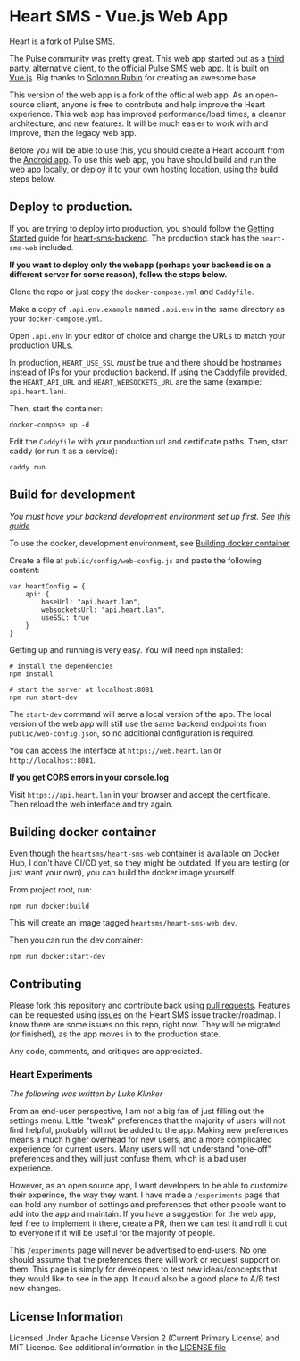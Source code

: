 # Heart SMS - Vue.js Web App

Heart is a fork of Pulse SMS.

The Pulse community was pretty great. This web app started out as a [third party, alternative client](https://github.com/Serubin/PulseClient), to the official Pulse SMS web app. It is built on [Vue.js](https://vuejs.org/). Big thanks to [Solomon Rubin](https://github.com/Serubin) for creating an awesome base.

This version of the web app is a fork of the official web app. As an open-source client, anyone is free to contribute and help improve the Heart experience. This web app has improved performance/load times, a cleaner architecture, and new features. It will be much easier to work with and improve, than the legacy web app.

Before you will be able to use this, you should create a Heart account from the [Android app](https://github.com/tnyeanderson/heart-sms-android). To use this web app, you have should build and run the web app locally, or deploy it to your own hosting location, using the build steps below.


## Deploy to production.

If you are trying to deploy into production, you should follow the [Getting Started](https://github.com/tnyeanderson/heart-sms-backend/blob/main/docs/getting-started.md) guide for [heart-sms-backend](https://github.com/tnyeanderson/heart-sms-backend). The production stack has the `heart-sms-web` included. 

**If you want to deploy only the webapp (perhaps your backend is on a different server for some reason), follow the steps below.**

Clone the repo or just copy the `docker-compose.yml` and `Caddyfile`.

Make a copy of `.api.env.example` named `.api.env` in the same directory as your `docker-compose.yml`.

Open `.api.env` in your editor of choice and change the URLs to match your production URLs.

In production, `HEART_USE_SSL` *must* be true and there should be hostnames instead of IPs for your production backend. If using the Caddyfile provided, the `HEART_API_URL` and `HEART_WEBSOCKETS_URL` are the same (example: `api.heart.lan`).

Then, start the container:

```
docker-compose up -d
```

Edit the `Caddyfile` with your production url and certificate paths. Then, start caddy (or run it as a service):

```
caddy run
```


## Build for development

*You must have your backend development environment set up first. See [this guide](https://github.com/tnyeanderson/heart-sms-backend/blob/main/CONTRIBUTING.md)*

To use the docker, development environment, see [Building docker container](#building-docker-container)

Create a file at `public/config/web-config.js` and paste the following content: 
```
var heartConfig = {
    api: {
        baseUrl: "api.heart.lan",
        websocketsUrl: "api.heart.lan",
        useSSL: true
    }
}
```

Getting up and running is very easy. You will need `npm` installed:

```
# install the dependencies
npm install

# start the server at localhost:8081
npm run start-dev
```

The `start-dev` command will serve a local version of the app. The local version of the web app will still use the same backend endpoints from `public/web-config.json`, so no additional configuration is required.

You can access the interface at `https://web.heart.lan` or `http://localhost:8081`.

**If you get CORS errors in your console.log**

Visit `https://api.heart.lan` in your browser and accept the certificate. Then reload the web interface and try again.


## Building docker container

Even though the `heartsms/heart-sms-web` container is available on Docker Hub, I don't have CI/CD yet, so they might be outdated. If you are testing (or just want your own), you can build the docker image yourself.

From project root, run:
```
npm run docker:build
```

This will create an image tagged `heartsms/heart-sms-web:dev`.

Then you can run the dev container:
```
npm run docker:start-dev
```


## Contributing

Please fork this repository and contribute back using [pull requests](https://github.com/tnyeanderson/heart-sms-web/pulls). Features can be requested using [issues](https://github.com/tnyeanderson/heart-sms-web/issues) on the Heart SMS issue tracker/roadmap. I know there are some issues on this repo, right now. They will be migrated (or finished), as the app moves in to the production state.

Any code, comments, and critiques are appreciated.


### Heart Experiments

*The following was written by Luke Klinker*

From an end-user perspective, I am not a big fan of just filling out the settings menu. Little "tweak" preferences that the majority of users will not find helpful, probably will not be added to the app. Making new preferences means a much higher overhead for new users, and a more complicated experience for current users. Many users will not understand "one-off" preferences and they will just confuse them, which is a bad user experience.

However, as an open source app, I want developers to be able to customize their experince, the way they want. I have made a `/experiments` page that can hold any number of settings and preferences that other people want to add into the app and maintain. If you have a suggestion for the web app, feel free to implement it there, create a PR, then we can test it and roll it out to everyone if it will be useful for the majority of people.

This `/experiments` page will never be advertised to end-users. No one should assume that the preferences there will work or request support on them. This page is simply for developers to test new ideas/concepts that they would like to see in the app. It could also be a good place to A/B test new changes.


## License Information
Licensed Under Apache License Version 2 (Current Primary License) and MIT License. See additional information in the [LICENSE file](./LICENSE)


